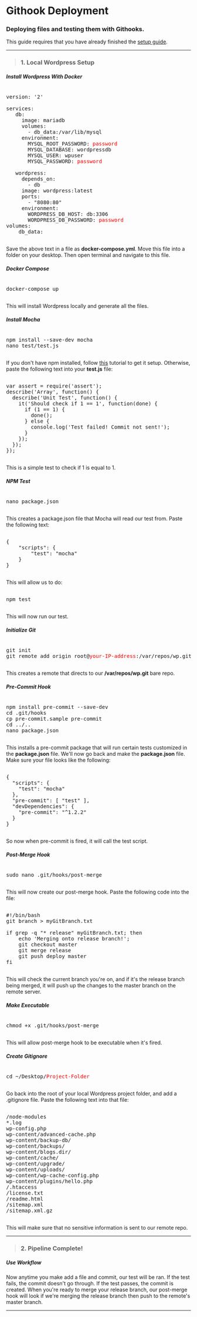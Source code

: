 # Githook Deployment
### Deploying files and testing them with Githooks.

This guide requires that you have already finished the [setup guide](https://github.com/bbcharlton/DWA/blob/master/setup.md).
___

> ### 1. Local Wordpress Setup

##### Install Wordpress With Docker

<pre>

version: '2'

services:
   db:
     image: mariadb
     volumes:
       - db_data:/var/lib/mysql
     environment:
       MYSQL_ROOT_PASSWORD: <span style="color: red;">password</span>
       MYSQL_DATABASE: wordpressdb
       MYSQL_USER: wpuser
       MYSQL_PASSWORD: <span style="color: red;">password</span>

   wordpress:
     depends_on:
       - db
     image: wordpress:latest
     ports:
       - "8080:80"
     environment:
       WORDPRESS_DB_HOST: db:3306
       WORDPRESS_DB_PASSWORD: <span style="color: red;">password</span>
volumes:
    db_data:

</pre>

Save the above text in a file as **docker-compose.yml**. Move this file into a folder on your desktop. Then open terminal and navigate to this file.

##### Docker Compose

<pre>

docker-compose up

</pre>

This will install Wordpress locally and generate all the files.

##### Install Mocha

<pre>

npm install --save-dev mocha
nano test/test.js

</pre>

If you don't have npm installed, follow [this](http://blog.npmjs.org/post/85484771375/how-to-install-npm) tutorial to get it setup. Otherwise, paste the following text into your **test.js** file:

<pre>

var assert = require('assert');
describe('Array', function() {
  describe('Unit Test', function() {
    it('Should check if 1 == 1', function(done) {
      if (1 == 1) {
      	done();
      } else {
      	console.log('Test failed! Commit not sent!');
      }
    });
  });
});

</pre>

This is a simple test to check if 1 is equal to 1.

##### NPM Test

<pre>

nano package.json

</pre>

This creates a package.json file that Mocha will read our test from. Paste the following text:

<pre>

{
	"scripts": {
		"test": "mocha"
	}
}

</pre>

This will allow us to do:

<pre>

npm test

</pre>

This will now run our test.

##### Initialize Git

<pre>

git init
git remote add origin root@<span style="color: red;">your-IP-address</span>:/var/repos/wp.git

</pre>

This creates a remote that directs to our **/var/repos/wp.git** bare repo.

##### Pre-Commit Hook

<pre>

npm install pre-commit --save-dev
cd .git/hooks
cp pre-commit.sample pre-commit
cd ../..
nano package.json

</pre>

This installs a pre-commit package that will run certain tests customized in the **package.json** file. We'll now go back and make the **package.json** file. Make sure your file looks like the following:

<pre>

{
  "scripts": {
    "test": "mocha"
  },
  "pre-commit": [ "test" ],
  "devDependencies": {
    "pre-commit": "^1.2.2"
  }
}

</pre>

So now when pre-commit is fired, it will call the test script.

##### Post-Merge Hook

<pre>

sudo nano .git/hooks/post-merge

</pre>

This will now create our post-merge hook. Paste the following code into the file:

<pre>

#!/bin/bash
git branch > myGitBranch.txt

if grep -q "* release" myGitBranch.txt; then
	echo 'Merging onto release branch!';
	git checkout master
	git merge release
	git push deploy master
fi

</pre>

This will check the current branch you're on, and if it's the release branch being merged, it will push up the changes to the master branch on the remote server.

##### Make Executable

<pre>

chmod +x .git/hooks/post-merge

</pre>

This will allow post-merge hook to be executable when it's fired.

##### Create Gitignore 

<pre>

cd ~/Desktop/<span style="color: red;">Project-Folder</span>

</pre>

Go back into the root of your local Wordpress project folder, and add a .gitignore file. Paste the following text into that file:

<pre>

/node-modules
*.log
wp-config.php
wp-content/advanced-cache.php
wp-content/backup-db/
wp-content/backups/
wp-content/blogs.dir/
wp-content/cache/
wp-content/upgrade/
wp-content/uploads/
wp-content/wp-cache-config.php
wp-content/plugins/hello.php
/.htaccess
/license.txt
/readme.html
/sitemap.xml
/sitemap.xml.gz

</pre>

This will make sure that no sensitive information is sent to our remote repo.

___

> ### 2. Pipeline Complete!

##### Use Workflow

Now anytime you make add a file and commit, our test will be ran. If the test fails, the commit doesn't go through. If the test passes, the commit is created. When you're ready to merge your release branch, our post-merge hook will look if we're merging the release branch then push to the remote's master branch.

___
